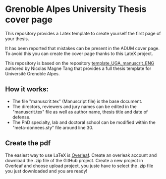 # Grenoble Alpes University Thesis cover page
This repository provides a Latex template to create yourself the first page of your thesis.

It has been reported that mistakes can be present in the ADUM cover page. To avoid this you can create the cover page thanks to this LateX project.

This repository is based on the repository [template_UGA_manuscrit_ENG](https://github.com/nicomagnet/template_UGA_manuscrit_ENG) authored by Nicolas Magne Tang that provides a full thesis template for Université Grenoble Alpes.

## How it works:
- The file "manuscrit.tex" (Manuscript file) is the base document.
- The directors, reviewers and jury names can be edited in the "manuscrit.tex" file as well as author name, thesis title and date of defense.
- The PhD specialty, lab and doctoral school can be modified within the "meta-donnees.sty" file around line 30.

## Create the pdf
The easiest way to use LaTeX is [Overleaf](https://www.overleaf.com). 
Create an overleak account and download the .zip file of the GitHub project. 
Create a new project in Overleaf and choose upload project, you juste have to select the .zip file you just downloaded and you are ready!


